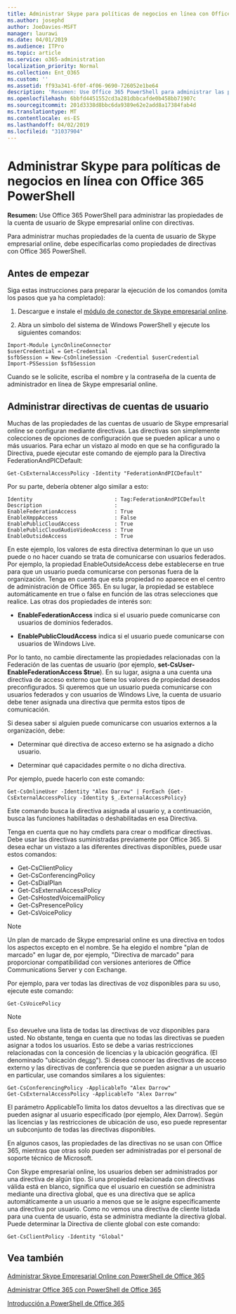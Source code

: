 ```yaml
---
title: Administrar Skype para políticas de negocios en línea con Office 365 PowerShell
ms.author: josephd
author: JoeDavies-MSFT
manager: laurawi
ms.date: 04/01/2019
ms.audience: ITPro
ms.topic: article
ms.service: o365-administration
localization_priority: Normal
ms.collection: Ent_O365
ms.custom: ''
ms.assetid: ff93a341-6f0f-4f06-9690-726052e1be64
description: 'Resumen: Use Office 365 PowerShell para administrar las propiedades de la cuenta de usuario de Skype empresarial online con directivas.'
ms.openlocfilehash: 6bbfd4451552cd3a281dbbcafde0b458bb71907c
ms.sourcegitcommit: 201d3338d8bbc6da9389e62e2add8a17384fab4d
ms.translationtype: MT
ms.contentlocale: es-ES
ms.lasthandoff: 04/02/2019
ms.locfileid: "31037904"
---
```

# <a name="manage-skype-for-business-online-policies-with-office-365-powershell"></a>Administrar Skype para políticas de negocios en línea con Office 365 PowerShell

 **Resumen:** Use Office 365 PowerShell para administrar las propiedades de la cuenta de usuario de Skype empresarial online con directivas.
  
Para administrar muchas propiedades de la cuenta de usuario de Skype empresarial online, debe especificarlas como propiedades de directivas con Office 365 PowerShell.
  
## <a name="before-you-begin"></a>Antes de empezar

Siga estas instrucciones para preparar la ejecución de los comandos (omita los pasos que ya ha completado):
  
1. Descargue e instale el [módulo de conector de Skype empresarial online](https://www.microsoft.com/download/details.aspx?id=39366).
    
2. Abra un símbolo del sistema de Windows PowerShell y ejecute los siguientes comandos: 
    
```
Import-Module LyncOnlineConnector
$userCredential = Get-Credential
$sfbSession = New-CsOnlineSession -Credential $userCredential
Import-PSSession $sfbSession
  ```

Cuando se le solicite, escriba el nombre y la contraseña de la cuenta de administrador en línea de Skype empresarial online.
    
## <a name="manage-user-account-policies"></a>Administrar directivas de cuentas de usuario

Muchas de las propiedades de las cuentas de usuario de Skype empresarial online se configuran mediante directivas. Las directivas son simplemente colecciones de opciones de configuración que se pueden aplicar a uno o más usuarios. Para echar un vistazo al modo en que se ha configurado la Directiva, puede ejecutar este comando de ejemplo para la Directiva FederationAndPICDefault:
  
```
Get-CsExternalAccessPolicy -Identity "FederationAndPICDefault"
```

Por su parte, debería obtener algo similar a esto:
  
```
Identity                          : Tag:FederationAndPICDefault
Description                       :
EnableFederationAccess            : True
EnableXmppAccess                  : False
EnablePublicCloudAccess           : True
EnablePublicCloudAudioVideoAccess : True
EnableOutsideAccess               : True
```

En este ejemplo, los valores de esta directiva determinan lo que un uso puede o no hacer cuando se trata de comunicarse con usuarios federados. Por ejemplo, la propiedad EnableOutsideAccess debe establecerse en true para que un usuario pueda comunicarse con personas fuera de la organización. Tenga en cuenta que esta propiedad no aparece en el centro de administración de Office 365. En su lugar, la propiedad se establece automáticamente en true o false en función de las otras selecciones que realice. Las otras dos propiedades de interés son:
  
- **EnableFederationAccess** indica si el usuario puede comunicarse con usuarios de dominios federados.
    
- **EnablePublicCloudAccess** indica si el usuario puede comunicarse con usuarios de Windows Live.
    
Por lo tanto, no cambie directamente las propiedades relacionadas con la Federación de las cuentas de usuario (por ejemplo, **set-CsUser-EnableFederationAccess $true**). En su lugar, asigna a una cuenta una directiva de acceso externo que tiene los valores de propiedad deseados preconfigurados. Si queremos que un usuario pueda comunicarse con usuarios federados y con usuarios de Windows Live, la cuenta de usuario debe tener asignada una directiva que permita estos tipos de comunicación.
  
Si desea saber si alguien puede comunicarse con usuarios externos a la organización, debe:
  
- Determinar qué directiva de acceso externo se ha asignado a dicho usuario.
    
- Determinar qué capacidades permite o no dicha directiva.
    
Por ejemplo, puede hacerlo con este comando:
  
```
Get-CsOnlineUser -Identity "Alex Darrow" | ForEach {Get-CsExternalAccessPolicy -Identity $_.ExternalAccessPolicy}
```

Este comando busca la directiva asignada al usuario y, a continuación, busca las funciones habilitadas o deshabilitadas en esa Directiva.
  
Tenga en cuenta que no hay cmdlets para crear o modificar directivas. Debe usar las directivas suministradas previamente por Office 365. Si desea echar un vistazo a las diferentes directivas disponibles, puede usar estos comandos:
  
- Get-CsClientPolicy       
- Get-CsConferencingPolicy        
- Get-CsDialPlan            
- Get-CsExternalAccessPolicy                         
- Get-CsHostedVoicemailPolicy                        
- Get-CsPresencePolicy                               
- Get-CsVoicePolicy                                  

> [!NOTE]
> Un plan de marcado de Skype empresarial online es una directiva en todos los aspectos excepto en el nombre. Se ha elegido el nombre "plan de marcado" en lugar de, por ejemplo, "Directiva de marcado" para proporcionar compatibilidad con versiones anteriores de Office Communications Server y con Exchange. 
  
Por ejemplo, para ver todas las directivas de voz disponibles para su uso, ejecute este comando:
  
```
Get-CsVoicePolicy
```

> [!NOTE]
> Eso devuelve una lista de todas las directivas de voz disponibles para usted. No obstante, tenga en cuenta que no todas las directivas se pueden asignar a todos los usuarios. Esto se debe a varias restricciones relacionadas con la concesión de licencias y la ubicación geográfica. (El denominado "ubicación de[uso](https://msdn.microsoft.com/en-us/library/azure/dn194136.aspx)"). Si desea conocer las directivas de acceso externo y las directivas de conferencia que se pueden asignar a un usuario en particular, use comandos similares a los siguientes: 

```
Get-CsConferencingPolicy -ApplicableTo "Alex Darrow"
Get-CsExternalAccessPolicy -ApplicableTo "Alex Darrow"
```

El parámetro ApplicableTo limita los datos devueltos a las directivas que se pueden asignar al usuario especificado (por ejemplo, Alex Darrow). Según las licencias y las restricciones de ubicación de uso, eso puede representar un subconjunto de todas las directivas disponibles. 
  
En algunos casos, las propiedades de las directivas no se usan con Office 365, mientras que otras solo pueden ser administradas por el personal de soporte técnico de Microsoft. 
  
Con Skype empresarial online, los usuarios deben ser administrados por una directiva de algún tipo. Si una propiedad relacionada con directivas válida está en blanco, significa que el usuario en cuestión se administra mediante una directiva global, que es una directiva que se aplica automáticamente a un usuario a menos que se le asigne específicamente una directiva por usuario. Como no vemos una directiva de cliente listada para una cuenta de usuario, ésta se administra mediante la directiva global. Puede determinar la Directiva de cliente global con este comando:
  
```
Get-CsClientPolicy -Identity "Global"
```

## <a name="see-also"></a>Vea también

#### 

[Administrar Skype Empresarial Online con PowerShell de Office 365](manage-skype-for-business-online-with-office-365-powershell.md)
  
[Administrar Office 365 con PowerShell de Office 365](manage-office-365-with-office-365-powershell.md)
  
[Introducción a PowerShell de Office 365](getting-started-with-office-365-powershell.md)

